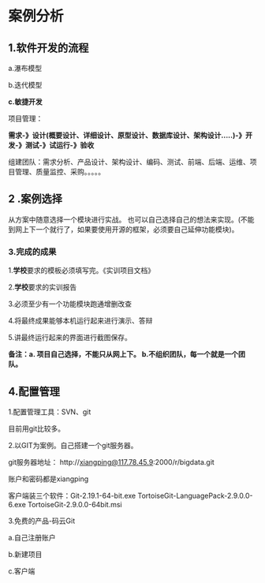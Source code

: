 # 案例分析

## 1.软件开发的流程

a.瀑布模型

b.迭代模型

**c.敏捷开发**



项目管理：

**需求-》设计(概要设计、详细设计、原型设计、数据库设计、架构设计.....)-》开发-》测试-》试运行-》验收**

组建团队：需求分析、产品设计、架构设计、编码、测试、前端、后端、运维、项目管理、质量监控、采购。。。。。



## 2 .案例选择

  从方案中随意选择一个模块进行实战。 也可以自己选择自己的想法来实现。(不能到网上下一个就行了，如果要使用开源的框架，必须要自己延伸功能模块)。



### 3.完成的成果

1.**学校**要求的模板必须填写完。《实训项目文档》

2.**学校**要求的实训报告

3.必须至少有一个功能模块跑通增删改查

4.将最终成果能够本机运行起来进行演示、答辩

5.讲最终运行起来的界面进行截图保存。

**备注：a. 项目自己选择，不能只从网上下。 b.不组织团队，每一个就是一个团队。**





## 4.配置管理

1.配置管理工具：SVN、git

  目前用git比较多。

2.以GIT为案例。自己搭建一个git服务器。

 git服务器地址： http://xiangping@117.78.45.9:2000/r/bigdata.git

账户和密码都是xiangping

客户端装三个软件：Git-2.19.1-64-bit.exe    TortoiseGit-LanguagePack-2.9.0.0-6.exe    TortoiseGit-2.9.0.0-64bit.msi



3.免费的产品-码云Git

  a.自己注册账户

  b.新建项目

  c.客户端





